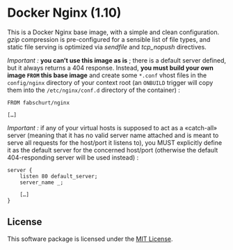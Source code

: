 # Docker Nginx (1.10)

This is a Docker Nginx base image, with a simple and clean configuration. *gzip*
compression is pre-configured for a sensible list of file types, and static file
serving is optimized via *sendfile* and *tcp_nopush* directives.

*Important&nbsp;:* **you can’t use this image as is**&nbsp;; there is a default
server defined, but it always returns a 404 response. Instead, **you must build
your own image `FROM` this base image** and create some `*.conf` vhost files in
the `config/nginx` directory of your context root (an `ONBUILD` trigger will
copy them into the `/etc/nginx/conf.d` directory of the container)&nbsp;:

```
FROM fabschurt/nginx

[…]
```

*Important&nbsp;:* if any of your virtual hosts is supposed to act as a «catch-all»
server (meaning that it has no valid server name attached and is meant to serve
all requests for the host/port it listens to), you MUST explicitly define it as
the default server for the concerned host/port (otherwise the default 404-responding
server will be used instead)&nbsp;:

```
server {
    listen 80 default_server;
    server_name _;

    […]
}
```

## License

This software package is licensed under the [MIT License](https://opensource.org/licenses/MIT).
